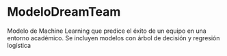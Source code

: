 # ModeloDreamTeam
Modelo de Machine Learning que predice el éxito de un equipo en una entorno académico. Se incluyen modelos con árbol de decisión y regresión logística
